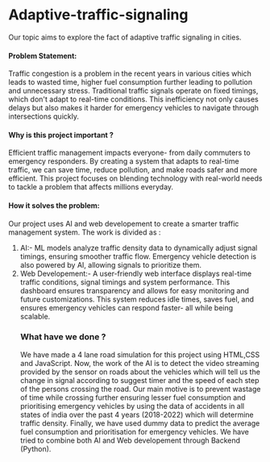 # Adaptive-traffic-signaling
Our topic aims to explore the fact of adaptive traffic signaling in cities.
#### Problem Statement:
Traffic congestion is a problem in the recent years in various cities which leads to wasted time, higher fuel consumption further leading to pollution and unnecessary stress. Traditional traffic signals operate on fixed timings, which don't adapt to real-time conditions. This inefficiency not only causes delays but also makes it harder for emergency vehicles to navigate through intersections quickly.
 #### Why is this project important ?
 Efficient traffic management impacts everyone- from daily commuters to emergency responders. By creating a system that adapts to real-time traffic, we can save time, reduce pollution, and make roads safer and more efficient. This project focuses on blending technology with real-world needs to tackle a problem that affects millions everyday.
#### How it solves the problem:
 Our project uses AI and web developement to create a smarter traffic management system. 
 The work is divided as :
 1. AI:- ML models analyze traffic density data to dynamically adjust signal timings, ensuring smoother traffic flow.  Emergency vehicle detection is also powered by AI, allowing signals to prioritize them.
 2. Web Developement:- A user-friendly web interface displays real-time traffic conditions, signal timings and system performance. This dashboard ensures transparency and allows for easy monitoring and future customizations. This system reduces idle times, saves fuel, and ensures emergency vehicles can respond faster- all while being scalable.
    ### What have we done ?
    We have made a 4 lane road simulation for this project using HTML,CSS and JavaScript. Now, the work of the AI is to detect the video streaming provided by the sensor on roads about the vehicles which will tell us the change in signal according to suggest timer and the speed of each step of the persons crossing the road. Our main motive is to prevent wastage of time while crossing further ensuring lesser fuel consumption and prioritising emergency vehicles by using the data of accidents in all states of india over the past 4 years (2018-2022) which will determine traffic density. Finally, we have used dummy data to predict the average fuel consumption and prioritisation for emergency vehicles. We have tried to combine both AI and Web developement through Backend (Python).

